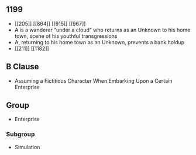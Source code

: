 ## 1199
- [[205]] [[864]] [[915]] [[967]] 
- A is a wanderer “under a cloud” who returns as an Unknown to his home town, scene of his youthful transgressions
- A, returning to his home town as an Unknown, prevents a bank holdup
- [[211]] [[1182]] 

## B Clause
- Assuming a Fictitious Character When Embarking  Upon a Certain Enterprise

## Group
- Enterprise

### Subgroup
- Simulation

